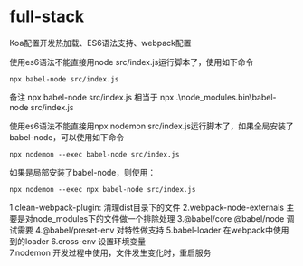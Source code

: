 # full-stack
Koa配置开发热加载、ES6语法支持、webpack配置

使用es6语法不能直接用node src/index.js运行脚本了，使用如下命令
```
npx babel-node src/index.js
```
备注 npx babel-node src/index.js 相当于 npx .\node_modules\.bin\babel-node src/index.js 

使用es6语法不能直接用npx nodemon src/index.js运行脚本了，如果全局安装了babel-node，可以使用如下命令
```
npx nodemon --exec babel-node src/index.js
```
如果是局部安装了babel-node，则使用：
```
npx nodemon --exec npx babel-node src/index.js
```

1.clean-webpack-plugin: 清理dist目录下的文件
2.webpack-node-externals 主要是对node_modules下的文件做一个排除处理
3.@babel/core @babel/node 调试需要
4.@babel/preset-env 对特性做支持
5.babel-loader 在webpack中使用到的loader
6.cross-env 设置环境变量       
7.nodemon 开发过程中使用，文件发生变化时，重启服务